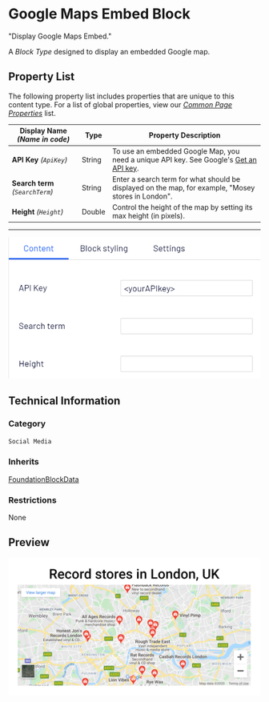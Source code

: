 # Google Maps Embed Block
"Display Google Maps Embed."

A *Block Type* designed to display an embedded Google map.

## Property List
The following property list includes properties that are unique to this content type. For a list of global properties, view our [*Common Page Properties*](../../Common%20Page%20Properties.md) list.

Display Name *(Name in code)* | Type | Property Description
--------------|------|---------------
**API Key** *(`ApiKey`)* | String | To use an embedded Google Map, you need a unique API key. See Google's [Get an API key](https://developers.google.com/maps/documentation/javascript/get-api-key).
**Search term** *(`SearchTerm`)* | String | Enter a search term for what should be displayed on the map, for example, "Mosey stores in London".
**Height** *(`Height`)* | Double | Control the height of the map by setting its max height (in pixels).

** **
![Google Maps Embed Block - Content tab](Screenshots/Google%20Maps%20Embed%20Block%20-%20Content%20tab.png)

## Technical Information

### Category
`Social Media`

### Inherits
[FoundationBlockData](#)

### Restrictions
None

## Preview
![Google Maps Embed Block - Preview](Screenshots/Google%20Maps%20Embed%20Block%20-%20Preview.png)

